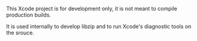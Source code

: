 This Xcode project is for development only, it is not meant to compile production builds.

It is used internally to develop libzip and to run Xcode's diagnostic tools on the srouce.
